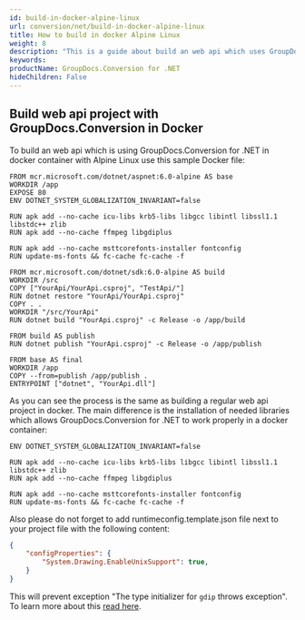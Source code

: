 ```yaml
---
id: build-in-docker-alpine-linux
url: conversion/net/build-in-docker-alpine-linux
title: How to build in docker Alpine Linux
weight: 8
description: "This is a guide about build an web api which uses GroupDocs.Conversion for .NET in a docker container with Alpine Linux"
keywords: 
productName: GroupDocs.Conversion for .NET
hideChildren: False
---
```


## Build web api project with GroupDocs.Conversion in Docker

To build an web api which is using GroupDocs.Conversion for .NET in docker container with Alpine Linux use this sample Docker file:

```docker
FROM mcr.microsoft.com/dotnet/aspnet:6.0-alpine AS base
WORKDIR /app
EXPOSE 80
ENV DOTNET_SYSTEM_GLOBALIZATION_INVARIANT=false

RUN apk add --no-cache icu-libs krb5-libs libgcc libintl libssl1.1 libstdc++ zlib
RUN apk add --no-cache ffmpeg libgdiplus

RUN apk add --no-cache msttcorefonts-installer fontconfig
RUN update-ms-fonts && fc-cache fc-cache -f

FROM mcr.microsoft.com/dotnet/sdk:6.0-alpine AS build
WORKDIR /src
COPY ["YourApi/YourApi.csproj", "TestApi/"]
RUN dotnet restore "YourApi/YourApi.csproj"
COPY . .
WORKDIR "/src/YourApi"
RUN dotnet build "YourApi.csproj" -c Release -o /app/build

FROM build AS publish
RUN dotnet publish "YourApi.csproj" -c Release -o /app/publish

FROM base AS final
WORKDIR /app
COPY --from=publish /app/publish .
ENTRYPOINT ["dotnet", "YourApi.dll"]
```

As you can see the process is the same as building a regular web api project in docker. The main difference is the installation of needed libraries which allows GroupDocs.Conversion for .NET to work properly in a docker container:

```docker
ENV DOTNET_SYSTEM_GLOBALIZATION_INVARIANT=false

RUN apk add --no-cache icu-libs krb5-libs libgcc libintl libssl1.1 libstdc++ zlib
RUN apk add --no-cache ffmpeg libgdiplus

RUN apk add --no-cache msttcorefonts-installer fontconfig
RUN update-ms-fonts && fc-cache fc-cache -f
```

Also please do not forget to add runtimeconfig.template.json file next to your project file with the following content:

```json
{
    "configProperties": {
        "System.Drawing.EnableUnixSupport": true,
    }
}
```

This will prevent exception "The type initializer for `gdip` throws exception". To learn more about this [read here](https://docs.microsoft.com/en-us/dotnet/core/compatibility/core-libraries/6.0/system-drawing-common-windows-only).